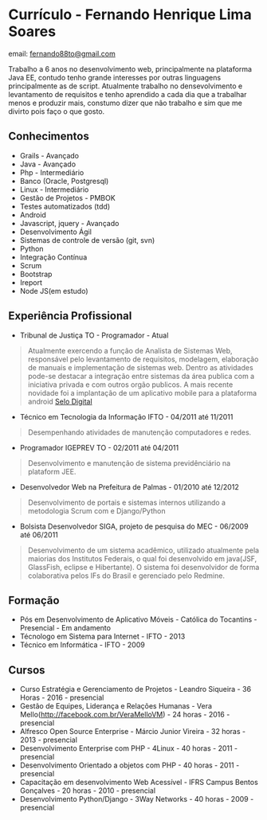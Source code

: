 # Currículo - Fernando Henrique Lima Soares

email: fernando88to@gmail.com


Trabalho a 6 anos no desenvolvimento web, principalmente na plataforma Java EE, contudo tenho grande interesses por outras linguagens principalmente as de script. Atualmente trabalho no densevolvimento e levantamento de requisitos e tenho aprendido a cada dia que a trabalhar menos e produzir mais, constumo dizer que não trabalho e sim que me divirto pois faço o que gosto.



## Conhecimentos

* Grails - Avançado
* Java - Avançado
* Php - Intermediário
* Banco (Oracle, Postgresql)   
* Linux - Intermediário
* Gestão de Projetos - PMBOK
* Testes automatizados (tdd)
* Android 
* Javascript, jquery - Avançado
* Desenvolvimento Ágil 
* Sistemas de controle de versão (git, svn)
* Python
* Integração Contínua
* Scrum
* Bootstrap
* Ireport
* Node JS(em estudo)


## Experiência Profissional
* Tribunal de Justiça TO - Programador - Atual

> Atualmente exercendo a  função de Analista de Sistemas Web, responsável pelo levantamento de requisitos,  modelagem, elaboração de manuais e implementação de sistemas web. Dentro as atividades pode-se destacar a integração entre sistemas da área publica com a iniciativa privada e com outros orgão publicos. 
A mais recente novidade foi a implantação de um aplicativo mobile para a plataforma android [Selo Digital](https://play.google.com/store/apps/details?id=gov.br.to.tj.SeloDigital&hl=pt_BR)

* Técnico em Tecnologia da Informação IFTO  - 04/2011 até 11/2011

> Desempenhando atividades de manutenção computadores e redes.

* Programador IGEPREV TO - 02/2011 até 04/2011

> Desenvolvimento e manutenção de sistema previdênciário na plataform JEE.

* Desenvolvedor Web na Prefeitura de Palmas -  01/2010 até 12/2012

> Desenvolvimento de portais e sistemas internos utilizando  a metodologia Scrum com e Django/Python

* Bolsista Desenvolvedor SIGA, projeto de pesquisa do MEC  - 06/2009 até 06/2011

> Desenvolvimento de um sistema acadêmico, utilizado atualmente pela maiorias dos Institutos Federais, o qual foi desenvolvido em java(JSF, GlassFish, eclipse e Hibertante). O sistema foi desenvolvidor de forma colaborativa pelos IFs do Brasil e gerenciado pelo Redmine.


## Formação

* Pós em Desenvolvimento de Aplicativo Móveis - Católica do Tocantins - Presencial - Em andamento
* Técnologo em Sistema para Internet - IFTO - 2013
* Técnico em Informática - IFTO - 2009


## Cursos

* Curso Estratégia e Gerenciamento de Projetos - Leandro Siqueira - 36 Horas - 2016 - presencial
* Gestão de Equipes, Liderança e Relações Humanas - Vera Mello(http://facebook.com.br/VeraMelloVM)  - 24 horas - 2016  - presencial
* Alfresco Open  Source Enterprise - Márcio Junior Vireira - 32 horas - 2013  - presencial
* Desenvolvimento Enterprise com PHP - 4Linux - 40 horas - 2011 - presencial
* Desenvolvimento Orientado a objetos  com  PHP - 40 horas - 2011 - presencial
* Capacitação em desenvolvimento Web Acessível - IFRS Campus Bentos Gonçalves - 20 horas - 2010 - presencial
* Desenvolvimento Python/Django - 3Way Networks  - 40 horas - 2009 - presencial


 

 

